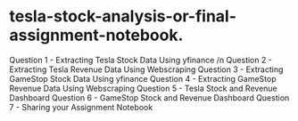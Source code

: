 # tesla-stock-analysis-or-final-assignment-notebook.

Question 1 - Extracting Tesla Stock Data Using yfinance /n
Question 2 - Extracting Tesla Revenue Data Using Webscraping
Question 3 - Extracting GameStop Stock Data Using yfinance 
Question 4 - Extracting GameStop Revenue Data Using Webscraping 
Question 5 - Tesla Stock and Revenue Dashboard
Question 6 - GameStop Stock and Revenue Dashboard
Question 7 - Sharing your Assignment Notebook 
